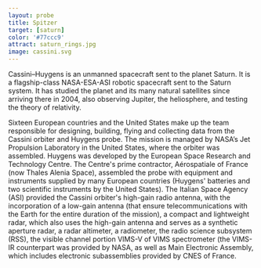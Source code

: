 ```yaml
---
layout: probe
title: Spitzer
target: [saturn]
color: '#77ccc9'
attract: saturn_rings.jpg
image: cassini.svg
---
```


Cassini–Huygens is an unmanned spacecraft sent to the planet Saturn. It is a flagship-class NASA-ESA-ASI
robotic spacecraft sent to the Saturn system. It has studied the planet and its many natural satellites
since arriving there in 2004, also observing Jupiter, the heliosphere, and testing the theory of relativity.

Sixteen European countries and the United States make up the team responsible for designing, building,
flying and collecting data from the Cassini orbiter and Huygens probe. The mission is managed by NASA’s
Jet Propulsion Laboratory in the United States, where the orbiter was assembled. Huygens was developed
by the European Space Research and Technology Centre. The Centre's prime contractor, Aérospatiale of
France (now Thales Alenia Space), assembled the probe with equipment and instruments supplied by many
European countries (Huygens' batteries and two scientific instruments by the United States).
The Italian Space Agency (ASI) provided the Cassini orbiter's high-gain radio antenna, with the
incorporation of a low-gain antenna (that ensure telecommunications with the Earth for the entire
duration of the mission), a compact and lightweight radar, which also uses the high-gain antenna and
serves as a synthetic aperture radar, a radar altimeter, a radiometer, the radio science subsystem (RSS),
the visible channel portion VIMS-V of VIMS spectrometer (the VIMS-IR counterpart was provided by NASA, as
well as Main Electronic Assembly, which includes electronic subassemblies provided by CNES of France.
